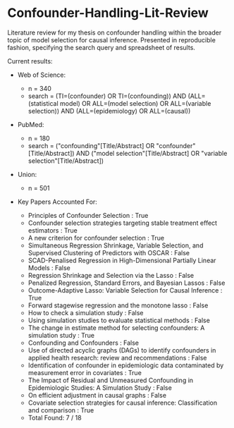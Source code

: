 # Confounder-Handling-Lit-Review

Literature review for my thesis on confounder handling within the broader topic of model selection for causal inference.  Presented in reproducible fashion, specifying the search query and spreadsheet of results.

Current results:

* Web of Science:
  * n = 340
  * search = (TI=(confounder) OR TI=(confounding)) AND (ALL=(statistical model) OR ALL=(model selection) OR ALL=(variable selection)) AND (ALL=(epidemiology) OR ALL=(causal))

* PubMed:
  * n = 180
  * search = ("confounding"[Title/Abstract] OR "confounder"[Title/Abstract]) AND ("model selection"[Title/Abstract] OR "variable selection"[Title/Abstract])


* Union:
  * n = 501

* Key Papers Accounted For:
  * Principles of Confounder Selection : True
  * Confounder selection strategies targeting stable treatment effect estimators : True
  * A new criterion for confounder selection : True
  * Simultaneous Regression Shrinkage, Variable Selection, and Supervised Clustering of Predictors with OSCAR : False
  * SCAD-Penalised Regression in High-Dimensional Partially Linear Models : False
  * Regression Shrinkage and Selection via the Lasso : False
  * Penalized Regression, Standard Errors, and Bayesian Lassos : False
  * Outcome-Adaptive Lasso: Variable Selection for Causal Inference : True
  * Forward stagewise regression and the monotone lasso : False
  * How to check a simulation study : False
  * Using simulation studies to evaluate statistical methods : False
  * The change in estimate method for selecting confounders: A simulation study : True
  * Confounding and Confounders : False
  * Use of directed acyclic graphs (DAGs) to identify confounders in applied health research: review and recommendations : False
  * Identification of confounder in epidemiologic data contaminated by measurement error in covariates : True
  * The Impact of Residual and Unmeasured Confounding in Epidemiologic Studies: A Simulation Study : False
  * On efficient adjustment in causal graphs : False
  * Covariate selection strategies for causal inference: Classification and comparison : True
  * Total Found:  7 / 18

